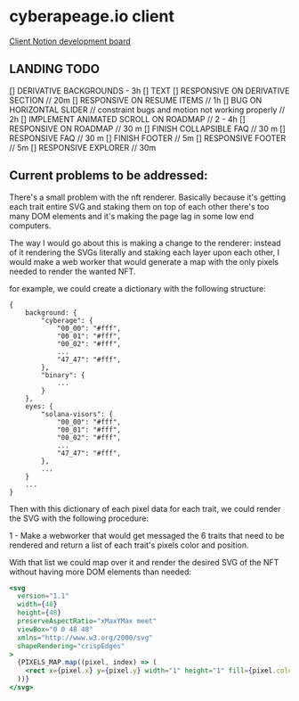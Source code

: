 # cyberapeage.io client

[Client Notion development board](https://nettle-protocol-6b2.notion.site/acf67d849f4443bfafae69c34211db4f?v=02a95b29773543e38e5826634847130b)

## LANDING TODO

[] DERIVATIVE BACKGROUNDS - 3h
[] TEXT
[] RESPONSIVE ON DERIVATIVE SECTION // 20m
[] RESPONSIVE ON RESUME ITEMS // 1h
[] BUG ON HORIZONTAL SLIDER // constraint bugs and motion not working properly // 2h
[] IMPLEMENT ANIMATED SCROLL ON ROADMAP // 2 - 4h
[] RESPONSIVE ON ROADMAP // 30 m
[] FINISH COLLAPSIBLE FAQ // 30 m
[] RESPONSIVE FAQ // 30 m
[] FINISH FOOTER // 5m
[] RESPONSIVE FOOTER // 5m
[] RESPONSIVE EXPLORER // 30m

## Current problems to be addressed:

There's a small problem with the nft renderer. Basically because it's getting each trait entire SVG and staking them on top of each other there's too many DOM elements and it's making the page lag in some low end computers.

The way I would go about this is making a change to the renderer: instead of it rendering the SVGs literally and staking each layer upon each other, I would make a web worker that would generate a map with the only pixels needed to render the wanted NFT.

for example, we could create a dictionary with the following structure:

```
{
    background: {
        "cyberage": {
            "00_00": "#fff",
            "00_01": "#fff",
            "00_02": "#fff",
            ...
            "47_47": "#fff",
        },
        "binary": {
            ...
        }
    },
    eyes: {
        "solana-visors": {
            "00_00": "#fff",
            "00_01": "#fff",
            "00_02": "#fff",
            ...
            "47_47": "#fff",
        },
        ...
    }
    ...
}
```

Then with this dictionary of each pixel data for each trait, we could render the SVG with the following procedure:

1 - Make a webworker that would get messaged the 6 traits that need to be rendered and return a list of each trait's pixels color and position.

With that list we could map over it and render the desired SVG of the NFT without having more DOM elements than needed:

```jsx
<svg
  version="1.1"
  width={48}
  height={48}
  preserveAspectRatio="xMaxYMax meet"
  viewBox="0 0 48 48"
  xmlns="http://www.w3.org/2000/svg"
  shapeRendering="crispEdges"
>
  {PIXELS_MAP.map((pixel, index) => (
    <rect x={pixel.x} y={pixel.y} width="1" height="1" fill={pixel.color} />
  ))}
</svg>
```
